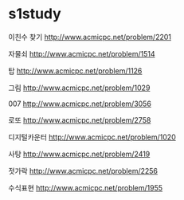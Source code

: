 # s1study

이친수 찾기 http://www.acmicpc.net/problem/2201

자물쇠 http://www.acmicpc.net/problem/1514

탑  http://www.acmicpc.net/problem/1126

그림  http://www.acmicpc.net/problem/1029

007  http://www.acmicpc.net/problem/3056

로또 http://www.acmicpc.net/problem/2758

디지털카운터 http://www.acmicpc.net/problem/1020

사탕 http://www.acmicpc.net/problem/2419

젓가락 http://www.acmicpc.net/problem/2256

수식표현 http://www.acmicpc.net/problem/1955
